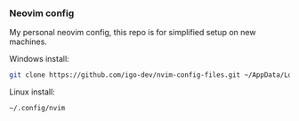 ### Neovim config

My personal neovim config, this repo is for simplified setup on new machines.

Windows install:

```bash
git clone https://github.com/igo-dev/nvim-config-files.git ~/AppData/Local/nvim
```

Linux install:

```bash
~/.config/nvim
```
